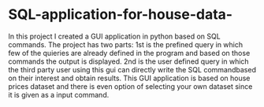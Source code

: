 # SQL-application-for-house-data-
In this project I created a GUI application in python based on SQL commands. The project has two parts:
1st is the prefined query in which few of the quieries are already defined in the program and based on those commands the output is displayed. 
2nd is the user defined query in which the third party user using this gui can directly write the SQL commandbased on their interest and obtain results.
This GUI application is based on house prices dataset and there is even option of selecting your own dataset since it is given as a input command.
